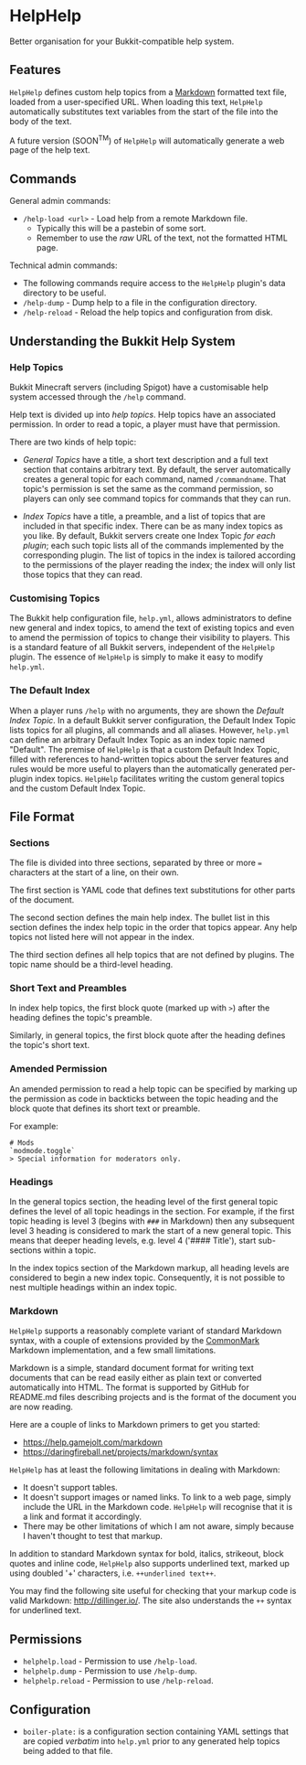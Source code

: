 HelpHelp
========
Better organisation for your Bukkit-compatible help system.


Features
--------
`HelpHelp` defines custom help topics from a [Markdown](https://daringfireball.net/projects/markdown/)
formatted text file, loaded from a user-specified URL. When loading this text,
`HelpHelp` automatically substitutes text variables from the start of the
file into the body of the text.

A future version (SOON<sup>TM</sup>) of `HelpHelp` will automatically
generate a web page of the help text.


Commands
--------
General admin commands:

 * `/help-load <url>` - Load help from a remote Markdown file.
   * Typically this will be a pastebin of some sort.
   * Remember to use the *raw* URL of the text, not the formatted HTML page.

Technical admin commands:
 * The following commands require access to the `HelpHelp` plugin's data
   directory to be useful.
 * `/help-dump` - Dump help to a file in the configuration directory.
 * `/help-reload` - Reload the help topics and configuration from disk.


Understanding the Bukkit Help System
------------------------------------
### Help Topics
Bukkit Minecraft servers (including Spigot) have a customisable help system
accessed through the `/help` command.

Help text is divided up into *help topics*. Help topics have an associated
permission. In order to read a topic, a player must have that permission.

There are two kinds of help topic:

 * *General Topics* have a title, a short text description and a full text
   section that contains arbitrary text. By default, the server automatically
   creates a general topic for each command, named `/commandname`. That
   topic's permission is set the same as the command permission, so players
   can only see command topics for commands that they can run.

 * *Index Topics* have a title, a preamble, and a list of topics that are
   included in that specific index. There can be as many index topics as you
   like. By default, Bukkit servers create one Index Topic *for each plugin*;
   each such topic lists all of the commands implemented by the corresponding
   plugin. The list of topics in the index is tailored according to the
   permissions of the player reading the index; the index will only list those
   topics that they can read.


### Customising Topics
The Bukkit help configuration file, `help.yml`, allows administrators to
define new general and index topics, to amend the text of existing topics
and even to amend the permission of topics to change their visibility to
players. This is a standard feature of all Bukkit servers, independent of the
`HelpHelp` plugin. The essence of `HelpHelp` is simply to make it easy to
modify `help.yml`.


### The Default Index
When a player runs `/help` with no arguments, they are shown the *Default
Index Topic*. In a default Bukkit server configuration, the Default Index Topic
lists topics for all plugins, all commands and all aliases. However, `help.yml`
can define an arbitrary Default Index Topic as an index topic named "Default".
The premise of `HelpHelp` is that a custom Default Index Topic, filled with
references to hand-written topics about the server features and rules would be
more useful to players than the automatically generated per-plugin index topics.
`HelpHelp` facilitates writing the custom general topics and the custom
Default Index Topic.


File Format
-----------
### Sections
The file is divided into three sections, separated by three or more `=` 
characters at the start of a line, on their own.

The first section is YAML code that defines text substitutions for other parts
of the document.

The second section defines the main help index. The bullet list in this section
defines the index help topic in the order that topics appear. Any help topics
not listed here will not appear in the index.

The third section defines all help topics that are not defined by plugins.
The topic name should be a third-level heading.

### Short Text and Preambles
In index help topics, the first block quote (marked up with `>`) after the 
heading defines the topic's preamble.

Similarly, in general topics, the first block quote after the heading defines
the topic's short text.


### Amended Permission
An amended permission to read a help topic can be specified by marking up the
permission as code in backticks between the topic heading and the block quote
that defines its short text or preamble.

For example:

```
# Mods
`modmode.toggle`
> Special information for moderators only.
```

### Headings
In the general topics section, the heading level of the first general topic
defines the level of all topic headings in the section. For example, if the
first topic heading is level 3 (begins with `###` in Markdown) then any
subsequent level 3 heading is considered to mark the start of a new general
topic. This means that deeper heading levels, e.g. level 4 ('#### Title'),
start sub-sections within a topic.

In the index topics section of the Markdown markup, all heading levels are
considered to begin a new index topic. Consequently, it is not possible to
nest multiple headings within an index topic.


### Markdown

`HelpHelp` supports a reasonably complete variant of standard Markdown syntax,
with a couple of extensions provided by the [CommonMark](http://commonmark.org/)
Markdown implementation, and a few small limitations.

Markdown is a simple, standard document format for writing text documents that
can be read easily either as plain text or converted automatically into HTML.
The format is supported by GitHub for README.md files describing projects and
is the format of the document you are now reading.

Here are a couple of links to Markdown primers to get you started:

 * https://help.gamejolt.com/markdown
 * https://daringfireball.net/projects/markdown/syntax

`HelpHelp` has at least the following limitations in dealing with Markdown:

 * It doesn't support tables.
 * It doesn't support images or named links. To link to a web page, simply
   include the URL in the Markdown code. `HelpHelp` will recognise that it is
   a link and format it accordingly.
 * There may be other limitations of which I am not aware, simply because I
   haven't thought to test that markup.

In addition to standard Markdown syntax for bold, italics, strikeout, block
quotes and inline code, `HelpHelp` also supports underlined text, marked up
using doubled '+' characters, i.e. `++underlined text++`.

You may find the following site useful for checking that your markup code is
valid Markdown: http://dillinger.io/. The site also understands the `++`
syntax for underlined text.


Permissions
-----------
 * `helphelp.load` - Permission to use `/help-load`.
 * `helphelp.dump` - Permission to use `/help-dump`.
 * `helphelp.reload` - Permission to use `/help-reload`.


Configuration
-------------
 * `boiler-plate:` is a configuration section containing YAML settings that
   are copied *verbatim* into `help.yml` prior to any generated help topics
   being added to that file.
